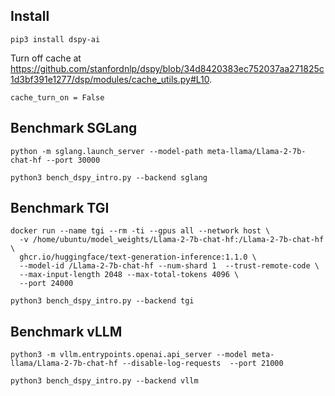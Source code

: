## Install

```
pip3 install dspy-ai
```

Turn off cache at https://github.com/stanfordnlp/dspy/blob/34d8420383ec752037aa271825c1d3bf391e1277/dsp/modules/cache_utils.py#L10.
```
cache_turn_on = False
```

## Benchmark SGLang
```
python -m sglang.launch_server --model-path meta-llama/Llama-2-7b-chat-hf --port 30000
```

```
python3 bench_dspy_intro.py --backend sglang
```


## Benchmark TGI
```
docker run --name tgi --rm -ti --gpus all --network host \
  -v /home/ubuntu/model_weights/Llama-2-7b-chat-hf:/Llama-2-7b-chat-hf \
  ghcr.io/huggingface/text-generation-inference:1.1.0 \
  --model-id /Llama-2-7b-chat-hf --num-shard 1  --trust-remote-code \
  --max-input-length 2048 --max-total-tokens 4096 \
  --port 24000
```

```
python3 bench_dspy_intro.py --backend tgi
```



## Benchmark vLLM
```
python3 -m vllm.entrypoints.openai.api_server --model meta-llama/Llama-2-7b-chat-hf --disable-log-requests  --port 21000
```

```
python3 bench_dspy_intro.py --backend vllm
```
